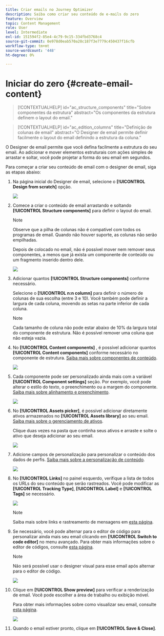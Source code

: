 ```yaml
---
title: Criar emails no Journey Optimizer
description: Saiba como criar seu conteúdo de e-mails do zero
feature: Overview
topic: Content Management
role: User
level: Intermediate
exl-id: 151594f2-85e4-4c79-9c15-334fbd3768c4
source-git-commit: 0e978d0eab570a28c187f3e7779c450437f16cfb
workflow-type: tm+mt
source-wordcount: '448'
ht-degree: 0%

---
```


# Iniciar do zero {#create-email-content}

>[!CONTEXTUALHELP]
>id="ac_structure_components"
>title="Sobre componentes da estrutura"
>abstract="Os componentes da estrutura definem o layout do email."

>[!CONTEXTUALHELP]
>id="ac_edition_columns"
>title="Definição de colunas de email"
>abstract="O Designer de email permite definir facilmente o layout do email definindo a estrutura da coluna."

O Designer de email permite que você defina facilmente a estrutura do seu email. Ao adicionar e mover elementos estruturais com ações simples de arrastar e soltar, você pode projetar a forma do seu email em segundos.

Para começar a criar seu conteúdo de email com o designer de email, siga as etapas abaixo:

1. Na página inicial do Designer de email, selecione o **[!UICONTROL Design from scratch]** opção.

   ![](assets/email_designer.png)

1. Comece a criar o conteúdo de email arrastando e soltando **[!UICONTROL Structure components]** para definir o layout do email.

   >[!NOTE]
   >
   >Observe que a pilha de colunas não é compatível com todos os programas de email. Quando não houver suporte, as colunas não serão empilhadas.
   >
   >Depois de colocado no email, não é possível mover nem remover seus componentes, a menos que já exista um componente de conteúdo ou um fragmento inserido dentro dele.

   ![](assets/email_designer_2.png)

1. Adicionar quantos **[!UICONTROL Structure components]** conforme necessário.

   Selecione o **[!UICONTROL n:n column]** para definir o número de colunas de sua escolha (entre 3 e 10). Você também pode definir a largura de cada coluna, movendo as setas na parte inferior de cada coluna.

   >[!NOTE]
   >
   >Cada tamanho de coluna não pode estar abaixo de 10% da largura total do componente de estrutura. Não é possível remover uma coluna que não esteja vazia.

1. No **[!UICONTROL Content components]** , é possível adicionar quantos **[!UICONTROL Content components]** conforme necessário no componente de estrutura. [Saiba mais sobre componentes de conteúdo](content-components.md).

   ![](assets/email_designer_3.png)

1. Cada componente pode ser personalizado ainda mais com a variável **[!UICONTROL Component settings]** seção. Por exemplo, você pode alterar o estilo do texto, o preenchimento ou a margem do componente. [Saiba mais sobre alinhamento e preenchimento](adjusting-vertical-alignment-and-padding.md).

   ![](assets/email_designer_4.png)

1. No **[!UICONTROL Assets picker]**, é possível adicionar diretamente ativos armazenados no **[!UICONTROL Assets library]** ao seu email. [Saiba mais sobre o gerenciamento de ativos](assets-essentials.md).

   Clique duas vezes na pasta que continha seus ativos e arraste e solte o ativo que deseja adicionar ao seu email.

   ![](assets/email_designer_5.png)

1. Adicione campos de personalização para personalizar o conteúdo dos dados de perfis. [Saiba mais sobre a personalização de conteúdo](../personalization/personalize.md).

   ![](assets/email_designer_6.png)

1. No **[!UICONTROL Links]** no painel esquerdo, verifique a lista de todos os URLs do seu conteúdo que serão rastreados. Você pode modificar as **[!UICONTROL Tracking Type]**, **[!UICONTROL Label]** e **[!UICONTROL Tags]** se necessário.

   ![](assets/email_designer_7.png)

   >[!NOTE]
   >
   >Saiba mais sobre links e rastreamento de mensagens em [esta página](message-tracking.md).

1. Se necessário, você pode alternar para o editor de código para personalizar ainda mais seu email clicando em **[!UICONTROL Switch to code editor]** no menu avançado. Para obter mais informações sobre o editor de códigos, consulte [esta página](code-content.md#).

   >[!NOTE]
   >
   >Não será possível usar o designer visual para esse email após alternar para o editor de código.

   ![](assets/email_designer_26.png)

1. Clique em **[!UICONTROL Show preview]** para verificar a renderização de email. Você pode escolher a área de trabalho ou exibição móvel.

   Para obter mais informações sobre como visualizar seu email, consulte [esta página](preview.md).

   ![](assets/email_designer_8.png)

1. Quando o email estiver pronto, clique em **[!UICONTROL Save & Close]**.

